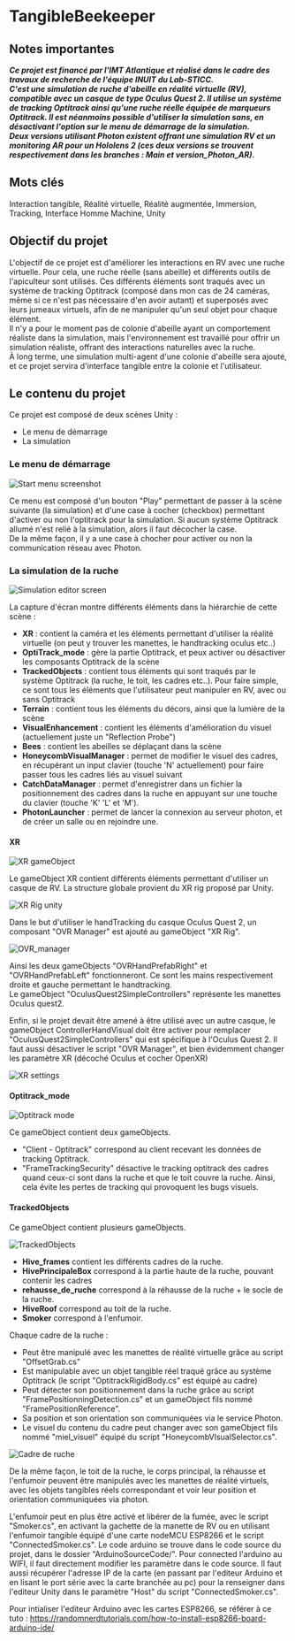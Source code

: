 # TangibleBeekeeper

## Notes importantes
***Ce projet est financé par l'IMT Atlantique et réalisé dans le cadre des travaux de recherche de l'équipe INUIT du Lab-STICC.  
C'est une simulation de ruche d'abeille en réalité virtuelle (RV), compatible avec un casque de type Oculus Quest 2. Il utilise un système de tracking Optitrack ainsi qu'une ruche réelle équipée de marqueurs Optitrack. Il est néanmoins possible d'utiliser la simulation sans, en désactivant l'option sur le menu de démarrage de la simulation.  
Deux versions utilisant Photon existent offrant une simulation RV et un monitoring AR pour un Hololens 2 (ces deux versions se trouvent respectivement dans les branches : Main et version_Photon_AR).***

## Mots clés
Interaction tangible, Réalité virtuelle, Réalité augmentée, Immersion, Tracking, Interface Homme Machine, Unity


## Objectif du projet
L'objectif de ce projet est d'améliorer les interactions en RV avec une ruche virtuelle. Pour cela, une ruche réelle (sans abeille) et différents outils de l'apiculteur sont utilisés. Ces différents éléments sont traqués avec un système de tracking Optitrack (composé dans mon cas de 24 caméras, même si ce n'est pas nécessaire d'en avoir autant) et superposés avec leurs jumeaux virtuels, afin de ne manipuler qu'un seul objet pour chaque élément.  
Il n'y a pour le moment pas de colonie d'abeille ayant un comportement réaliste dans la simulation, mais l'environnement est travaillé pour offrir un simulation réaliste, offrant des interactions naturelles avec la ruche.  
À long terme, une simulation multi-agent d'une colonie d'abeille sera ajouté, et ce projet servira d'interface tangible entre la colonie et l'utilisateur.

## Le contenu du projet

Ce projet est composé de deux scènes Unity :
- Le menu de démarrage
- La simulation

### Le menu de démarrage

![Start menu screenshot](/docs/startMenu.PNG)

Ce menu est composé d'un bouton "Play" permettant de passer à la scène suivante (la simulation) et d'une case à cocher (checkbox) permettant d'activer ou non l'optitrack pour la simulation. Si aucun système Optitrack allumé n'est relié à la simulation, alors il faut décocher la case.  
De la même façon, il y a une case à chocher pour activer ou non la communication réseau avec Photon.

### La simulation de la ruche

![Simulation editor screen](/docs/simulationEditor.PNG)

La capture d'écran montre différents éléments dans la hiérarchie de cette scène :
- **XR** : contient la caméra et les éléments permettant d'utiliser la réalité virtuelle (on peut y trouver les manettes, le handtracking oculus etc..)
- **OptiTrack_mode** : gère la partie Optitrack, et peux activer ou désactiver les composants Optitrack de la scène
- **TrackedObjects** : contient tous éléments qui sont traqués par le système Optitrack (la ruche, le toit, les cadres etc..). Pour faire simple, ce sont tous les éléments que l'utilisateur peut manipuler en RV, avec ou sans Optitrack
- **Terrain** : contient tous les éléments du décors, ainsi que la lumière de la scène
- **VisualEnhancement** : contient les éléments d'amélioration du visuel (actuellement juste un "Reflection Probe")
- **Bees** : contient les abeilles se déplaçant dans la scène
- **HoneycombVisualManager** : permet de modifier le visuel des cadres, en récupérant un input clavier (touche 'N' actuellement) pour faire passer tous les cadres liés au visuel suivant
- **CatchDataManager** : permet d'enregistrer dans un fichier la positionnement des cadres dans la ruche en appuyant sur une touche du clavier (touche 'K' 'L' et 'M').
- **PhotonLauncher** : permet de lancer la connexion au serveur photon, et de créer un salle ou en rejoindre une.

#### XR

![XR gameObject](/docs/go_XR.PNG)

Le gameObject XR contient différents éléments permettant d'utiliser un casque de RV. La structure globale provient du XR rig proposé par Unity.

![XR Rig unity](/docs/go_xr_rig.png)

Dans le but d'utiliser le handTracking du casque Oculus Quest 2, un composant "OVR Manager" est ajouté au gameObject "XR Rig".

![OVR_manager](/docs/OVR_manager_script.PNG)

Ainsi les deux gameObjects "OVRHandPrefabRight" et "OVRHandPrefabLeft" fonctionneront. Ce sont les mains respectivement droite et gauche permettant le handtracking.  
Le gameObject "OculusQuest2SimpleControllers" représente les manettes Oculus quest2. 

Enfin, si le projet devait être amené à être utilisé avec un autre casque, le gameObject ControllerHandVisual doit être activer pour remplacer "OculusQuest2SimpleControllers" qui est spécifique à l'Oculus Quest 2. Il faut aussi désactiver le script "OVR Manager", et bien évidemment changer les paramètre XR (décoché Oculus et cocher OpenXR)

![XR settings](/docs/XR_settings.PNG)

#### Optitrack_mode

![Optitrack mode](/docs/go_optitrack_mode.PNG)

Ce gameObject contient deux gameObjects.
- "Client - Optitrack" correspond au client recevant les données de tracking Optitrack.
- "FrameTrackingSecurity" désactive le tracking optitrack des cadres quand ceux-ci sont dans la ruche et que le toit couvre la ruche. Ainsi, cela évite les pertes de tracking qui provoquent les bugs visuels.

#### TrackedObjects

Ce gameObject contient plusieurs gameObjects.

![TrackedObjects](/docs/go_trackedObjects.PNG)

- **Hive_frames** contient les différents cadres de la ruche.
- **HivePrincipaleBox** correspond à la partie haute de la ruche, pouvant contenir les cadres
- **rehausse_de_ruche** correspond à la réhausse de la ruche + le socle de la ruche.
- **HiveRoof** correspond au toit de la ruche.
- **Smoker** correspond à l'enfumoir.  

Chaque cadre de la ruche :
- Peut être manipulé avec les manettes de réalité virtuelle grâce au script "OffsetGrab.cs"
- Est manipulable avec un objet tangible réel traqué grâce au système Optitrack (le script "OptitrackRigidBody.cs" est équipé au cadre)
- Peut détecter son positionnement dans la ruche grâce au script "FramePositionningDetection.cs" et un gameObject fils nommé "FramePositionReference".
- Sa position et son orientation son communiquées via le service Photon.
- Le visuel du contenu du cadre peut changer avec son gameObject fils nommé "miel_visuel" équipé du script "HoneycombVIsualSelector.cs".

![Cadre de ruche](/docs/go_cadre_ruche.PNG)

De la même façon, le toit de la ruche, le corps principal, la réhausse et l'enfumoir peuvent être manipulés avec les manettes de réalité virtuels, avec les objets tangibles réels correspondant et voir leur position et orientation communiquées via photon.

L'enfumoir peut en plus être activé et libérer de la fumée, avec le script "Smoker.cs", en activant la gachette de la manette de RV ou en utilisant l'enfumoir tangible équipé d'une carte nodeMCU ESP8266 et le script "ConnectedSmoker.cs". Le code arduino se trouve dans le code source du projet, dans le dossier "ArduinoSourceCode/". Pour connected l'arduino au WIFI, il faut directement modifier les paramètre dans le code source. Il faut aussi récupérer l'adresse IP de la carte (en passant par l'editeur Arduino et en lisant le port série avec la carte branchée au pc) pour la renseigner dans l'editeur Unity dans le paramètre "Host" du script "ConnectedSmoker.cs".  

Pour intialiser l'editeur Arduino avec les cartes ESP8266, se référer à ce tuto : https://randomnerdtutorials.com/how-to-install-esp8266-board-arduino-ide/
